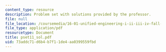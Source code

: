 ```yaml
---
content_type: resource
description: Problem set with solutions provided by the professor.
file: null
file_location: /coursemedia/16-01-unified-engineering-i-ii-iii-iv-fall-2005-spring-2006/73addc71d6b4b7f11de4aa0399559fbd_pset11_sol.pdf
file_type: application/pdf
resourcetype: Document
title: pset11_sol.pdf
uid: 73addc71-d6b4-b7f1-1de4-aa0399559fbd
---
```

